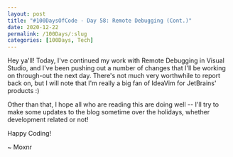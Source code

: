 ```yaml
---
layout: post
title: "#100DaysOfCode - Day 58: Remote Debugging (Cont.)"
date: 2020-12-22
permalink: /100Days/:slug
categories: [100Days, Tech]
---
```


Hey ya'll! Today, I've continued my work with Remote Debugging in Visual Studio, and I've been pushing out a number of changes that I'll be working on through-out the next day. There's not much very worthwhile to report back on, but I will note that I'm really a big fan of IdeaVim for JetBrains' products :)

Other than that, I hope all who are reading this are doing well -- I'll try to make some updates to the blog sometime over the holidays, whether development related or not!

Happy Coding!

~ Moxnr